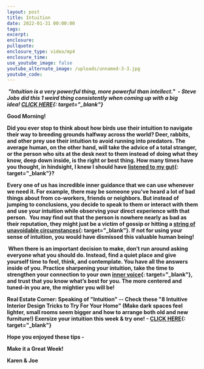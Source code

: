 ```yaml
---
layout: post
title: Intuition
date: 2022-01-31 00:00:00
tags:
excerpt:
enclosure:
pullquote:
enclosure_type: video/mp4
enclosure_time:
use_youtube_image: false
youtube_alternate_image: /uploads/unnamed-3-3.jpg
youtube_code:
---
```

***&nbsp;"Intuition is a very powerful thing, more powerful than intellect."&nbsp; - Steve Jobs did this 1 weird thing consistently when coming up with a big idea\!&nbsp;[CLICK HERE](https://t.e2ma.net/click/g68yuf/sbltq1c/w2o58o){: target="_blank"}***

**Good Morning\! &nbsp;**

**Did you ever stop to think about how birds use their intuition to navigate their way to breeding grounds halfway across the world? Deer, rabbits, and other prey use their intuition to avoid running into predators. The average human, on the other hand, will take the advice of a total stranger, or the person who sits at the desk next to them instead of doing what they know, deep down inside, is the right or best thing. How many times have you thought, in hindsight, I knew I should have&nbsp;[listened to my gut](https://t.e2ma.net/click/g68yuf/sbltq1c/8fr58o){: target="_blank"}?**

**Every one of us has incredible inner guidance that we can use whenever we need it. For example, there may be someone you’ve heard a lot of bad things about from co-workers, friends or neighbors. But instead of jumping to conclusions, you decide to speak to them or interact with them and use your intuition while observing your direct experience with that person. &nbsp;You may find out that the person is nowhere nearly as bad as their reputation, they might just be a victim of gossip or hitting a&nbsp;[string of unavoidable circumstances](https://t.e2ma.net/click/g68yuf/sbltq1c/o8r58o){: target="_blank"}. If not for using your sense of intuition, you would have dismissed this valuable human being\!**

**&nbsp;When there is an important decision to make, don’t run around asking everyone what you should do. Instead, find a quiet place and give yourself time to feel, think, and contemplate. You have all the answers inside of you. Practice sharpening your intuition, take the time to strengthen your connection to your own&nbsp;[inner voice](https://t.e2ma.net/click/g68yuf/sbltq1c/40s58o){: target="_blank"}, and trust that you know what’s best for you. The more centered and tuned-in you are, the mightier you will be\!&nbsp;**

**Real Estate Corner: Speaking of "Intuition" -- Check these "8 Intuitive Interior Design Tricks to Try For Your Home" (Make dark spaces feel lighter, small rooms seem bigger and how to arrange both old and new furniture\!) Exersize your intuition this week & try one\! -&nbsp;[CLICK HERE](https://t.e2ma.net/click/g68yuf/sbltq1c/ktt58o){: target="_blank"}**

**Hope you enjoyed these tips -**

**Make it a Great Week\!**

**Karen & Joe**
